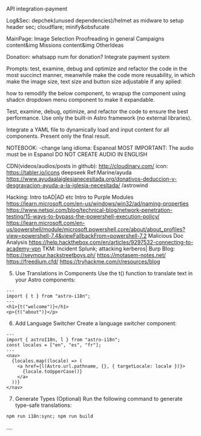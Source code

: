 API integration-payment

Log&Sec: depchek(unused dependencies)/helmet as midware to setup header sec; cloudflare; minify&obsfucate

MainPage:
Image Selection
Proofreading in general
Campaigns content&img
Missions content&img
OtherIdeas

Donation:
whatsapp num for donation?
Integrate payment system


Prompts:
test, examine, debug and optimize and refactor the code in the most succinct manner, meanwhile make the code more reusability, in which make the image size, text size and button size adjustable if any aplied: 

how to remodify the below component, to wrapup the component using shadcn dropdown menu component to make it expandable. 


Test, examine, debug, optimize, and refactor the code to ensure the best performance. Use only the built-in Astro framework (no external libraries).

Integrate a YAML file to dynamically load and input content for all components. Present only the final result.



NOTEBOOK:
-change lang
idioma: Espanoal
MOST IMPORTANT: The audio must be in Espanol
DO NOT CREATE AUDIO IN ENGLISH


CDN(videos/audios/posts in github): http://cloudinary.com/
icon: https://tabler.io/icons
deepseek
Ref:Marine/ayuda https://www.ayudaalaiglesianecesitada.org/donativos-deduccion-y-desgravacion-ayuda-a-la-iglesia-necesitada/  /astrowind





Hacking:
Intro toAD|AD etc
Intro to Purple Modules
https://learn.microsoft.com/en-us/windows/win32/ad/naming-properties
https://www.netspi.com/blog/technical-blog/network-penetration-testing/15-ways-to-bypass-the-powershell-execution-policy/
https://learn.microsoft.com/en-us/powershell/module/microsoft.powershell.core/about/about_profiles?view=powershell-7.4&viewFallbackFrom=powershell-7.2
Malicious Doc Analysis
https://help.hackthebox.com/en/articles/9297532-connecting-to-academy-vpn
TKM: Incident Splunk; attacking kerberos| Burp
Blog: https://seymour.hackstreetboys.ph/    https://motasem-notes.net/
https://freedium.cfd/
https://tryhackme.com/r/resources/blog





5. Use Translations in Components
Use the t() function to translate text in your Astro components:
```astro
---
import { t } from "astro-i18n";
---
<h1>{t("welcome")}</h1>
<p>{t("about")}</p>
```
6. Add Language Switcher
Create a language switcher component:
```astro
---
import { astroI18n, l } from "astro-i18n";
const locales = ["en", "es", "fr"];
---
<nav>
  {locales.map((locale) => (
    <a href={l(Astro.url.pathname, {}, { targetLocale: locale })}>
      {locale.toUpperCase()}
    </a>
  ))}
</nav>
```
7. Generate Types (Optional)
Run the following command to generate type-safe translations:
```shell
npm run i18n:sync; npm run build
```
....